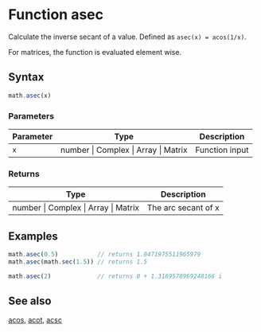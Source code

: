 <!-- Note: This file is automatically generated from source code comments. Changes made in this file will be overridden. -->

# Function asec

Calculate the inverse secant of a value. Defined as `asec(x) = acos(1/x)`.

For matrices, the function is evaluated element wise.


## Syntax

```js
math.asec(x)
```

### Parameters

Parameter | Type | Description
--------- | ---- | -----------
`x` | number &#124; Complex &#124; Array &#124; Matrix | Function input

### Returns

Type | Description
---- | -----------
number &#124; Complex &#124; Array &#124; Matrix | The arc secant of x


## Examples

```js
math.asec(0.5)           // returns 1.0471975511965979
math.asec(math.sec(1.5)) // returns 1.5

math.asec(2)             // returns 0 + 1.3169578969248166 i
```


## See also

[acos](acos.md),
[acot](acot.md),
[acsc](acsc.md)
